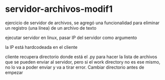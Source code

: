 # servidor-archivos-modif1

ejercicio de servidor de archivos, se agregó una funcionalidad para eliminar un registro (una línea) de un archivo de texto

ejecutar servidor en linux, pasar IP del servidor como argumento

la IP está hardcodeada en el cliente

cliente recupera directorio donde está el .py para hacer la lista de archivos que se pueden enviar al servidor, pero si el work directory no es ese mismo, no lo va a poder enviar y va a tirar error. Cambiar directorio antes de empezar
